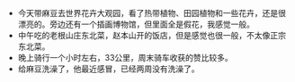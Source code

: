 - 今天带麻豆去世界花卉大观园，看了热带植物、田园植物和一些花卉，还是很漂亮的。旁边还有一个插画博物馆，但里面全是假花，我感觉一般。
- 中午吃的老根山庄东北菜，赵本山开的饭店，但是感觉也很一般，不太像正宗东北菜。
- 晚上骑行一个小时左右，33公里，周末骑车收获的赞比较多。
- 给麻豆洗澡了，他最近感冒，已经两周没有洗澡了。
